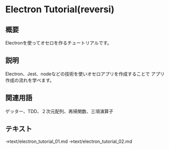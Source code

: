 Electron Tutorial(reversi)
====

## 概要
Electronを使ってオセロを作るチュートリアルです。

## 説明
Electron、Jest、nodeなどの技術を使いオセロアプリを作成することで
アプリ作成の流れを学べます。

## 関連用語
ゲッター、TDD、２次元配列、再帰関数、三項演算子

## テキスト
->text/electron_tutorial_01.md
->text/electron_tutorial_02.md
